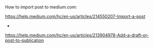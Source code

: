 
How to import post to medium.com: 

https://help.medium.com/hc/en-us/articles/214550207-Import-a-post

+ 

https://help.medium.com/hc/en-us/articles/213904978-Add-a-draft-or-post-to-publication
